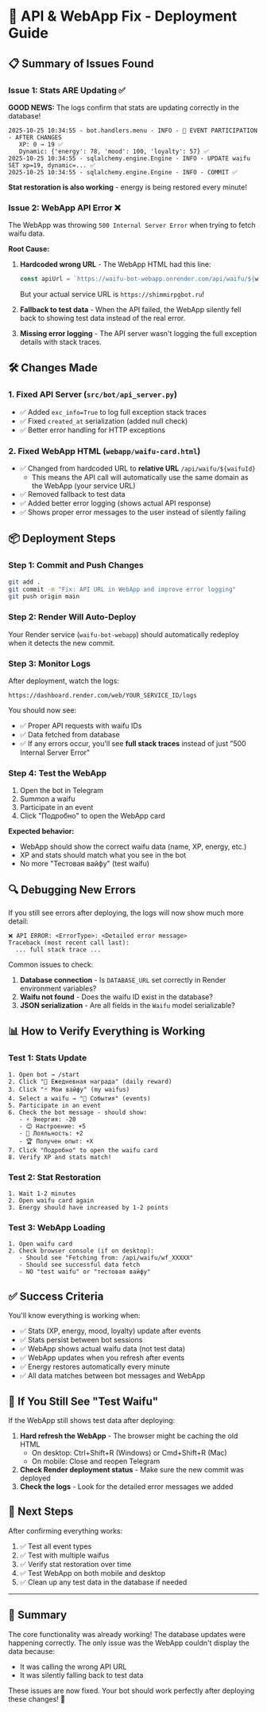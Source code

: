 # 🔧 API & WebApp Fix - Deployment Guide

## 📋 Summary of Issues Found

### Issue 1: Stats ARE Updating ✅
**GOOD NEWS:** The logs confirm that stats are updating correctly in the database!

```
2025-10-25 10:34:55 - bot.handlers.menu - INFO - 🔄 EVENT PARTICIPATION - AFTER CHANGES
   XP: 0 → 19 ✅
   Dynamic: {'energy': 78, 'mood': 100, 'loyalty': 57} ✅
2025-10-25 10:34:55 - sqlalchemy.engine.Engine - INFO - UPDATE waifu SET xp=19, dynamic=... ✅
2025-10-25 10:34:55 - sqlalchemy.engine.Engine - INFO - COMMIT ✅
```

**Stat restoration is also working** - energy is being restored every minute!

### Issue 2: WebApp API Error ❌
The WebApp was throwing `500 Internal Server Error` when trying to fetch waifu data.

**Root Cause:**
1. **Hardcoded wrong URL** - The WebApp HTML had this line:
   ```javascript
   const apiUrl = `https://waifu-bot-webapp.onrender.com/api/waifu/${waifuId}`;
   ```
   But your actual service URL is `https://shimmirpgbot.ru`!

2. **Fallback to test data** - When the API failed, the WebApp silently fell back to showing test data instead of the real error.

3. **Missing error logging** - The API server wasn't logging the full exception details with stack traces.

## 🛠️ Changes Made

### 1. Fixed API Server (`src/bot/api_server.py`)
- ✅ Added `exc_info=True` to log full exception stack traces
- ✅ Fixed `created_at` serialization (added null check)
- ✅ Better error handling for HTTP exceptions

### 2. Fixed WebApp HTML (`webapp/waifu-card.html`)
- ✅ Changed from hardcoded URL to **relative URL** `/api/waifu/${waifuId}`
  - This means the API call will automatically use the same domain as the WebApp (your service URL)
- ✅ Removed fallback to test data
- ✅ Added better error logging (shows actual API response)
- ✅ Shows proper error messages to the user instead of silently failing

## 📦 Deployment Steps

### Step 1: Commit and Push Changes
```bash
git add .
git commit -m "Fix: API URL in WebApp and improve error logging"
git push origin main
```

### Step 2: Render Will Auto-Deploy
Your Render service (`waifu-bot-webapp`) should automatically redeploy when it detects the new commit.

### Step 3: Monitor Logs
After deployment, watch the logs:
```
https://dashboard.render.com/web/YOUR_SERVICE_ID/logs
```

You should now see:
- ✅ Proper API requests with waifu IDs
- ✅ Data fetched from database
- ✅ If any errors occur, you'll see **full stack traces** instead of just "500 Internal Server Error"

### Step 4: Test the WebApp
1. Open the bot in Telegram
2. Summon a waifu
3. Participate in an event
4. Click "Подробно" to open the WebApp card

**Expected behavior:**
- WebApp should show the correct waifu data (name, XP, energy, etc.)
- XP and stats should match what you see in the bot
- No more "Тестовая вайфу" (test waifu)

## 🔍 Debugging New Errors

If you still see errors after deploying, the logs will now show much more detail:

```
❌ API ERROR: <ErrorType>: <Detailed error message>
Traceback (most recent call last):
  ... full stack trace ...
```

Common issues to check:
1. **Database connection** - Is `DATABASE_URL` set correctly in Render environment variables?
2. **Waifu not found** - Does the waifu ID exist in the database?
3. **JSON serialization** - Are all fields in the `Waifu` model serializable?

## 📊 How to Verify Everything is Working

### Test 1: Stats Update
```
1. Open bot → /start
2. Click "🎁 Ежедневная награда" (daily reward)
3. Click "🃏 Мои вайфу" (my waifus)
4. Select a waifu → "🎯 События" (events)
5. Participate in an event
6. Check the bot message - should show:
   - ⚡ Энергия: -20
   - 😊 Настроение: +5
   - 💝 Лояльность: +2
   - 🏆 Получен опыт: +X
7. Click "Подробно" to open the waifu card
8. Verify XP and stats match!
```

### Test 2: Stat Restoration
```
1. Wait 1-2 minutes
2. Open waifu card again
3. Energy should have increased by 1-2 points
```

### Test 3: WebApp Loading
```
1. Open waifu card
2. Check browser console (if on desktop):
   - Should see "Fetching from: /api/waifu/wf_XXXXX"
   - Should see successful data fetch
   - NO "test waifu" or "тестовая вайфу"
```

## ✅ Success Criteria

You'll know everything is working when:
- ✅ Stats (XP, energy, mood, loyalty) update after events
- ✅ Stats persist between bot sessions
- ✅ WebApp shows actual waifu data (not test data)
- ✅ WebApp updates when you refresh after events
- ✅ Energy restores automatically every minute
- ✅ All data matches between bot messages and WebApp

## 🚨 If You Still See "Test Waifu"

If the WebApp still shows test data after deploying:
1. **Hard refresh the WebApp** - The browser might be caching the old HTML
   - On desktop: Ctrl+Shift+R (Windows) or Cmd+Shift+R (Mac)
   - On mobile: Close and reopen Telegram
2. **Check Render deployment status** - Make sure the new commit was deployed
3. **Check the logs** - Look for the detailed error messages we added

## 📝 Next Steps

After confirming everything works:
1. ✅ Test all event types
2. ✅ Test with multiple waifus
3. ✅ Verify stat restoration over time
4. ✅ Test WebApp on both mobile and desktop
5. ✅ Clean up any test data in the database if needed

---

## 🎉 Summary

The core functionality was already working! The database updates were happening correctly. The only issue was the WebApp couldn't display the data because:
- It was calling the wrong API URL
- It was silently falling back to test data

These issues are now fixed. Your bot should work perfectly after deploying these changes! 🚀

